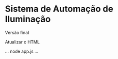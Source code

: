 <h1>Sistema de Automação de Iluminação</h1>

<p>Versão final</p>
<p>Atualizar o HTML</p>

...
node app.js
...

